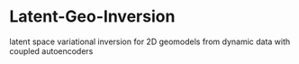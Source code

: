 # Latent-Geo-Inversion
latent space variational inversion for 2D geomodels from dynamic data with coupled autoencoders
